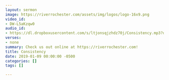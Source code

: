 ```yaml
---
layout: sermon
image: https://riverrochester.com/assets/img/logos/logo-16x9.png
video_id:
- DW-L5aKzqw0
audio_id:
- https://dl.dropboxusercontent.com/s/ltjonsqjzhdz70j/Consistency.mp3?dl=0
verses:
- none
summary: Check us out online at https://riverrochester.com!
title: Consistency
date: 2019-01-09 00:00:00 -0500
categories: []
tags: []

---
```

